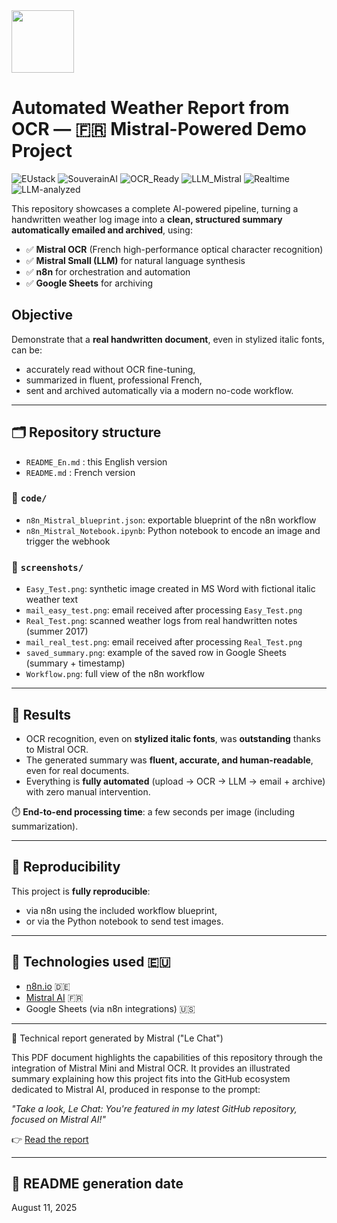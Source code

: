 <img src="https://upload.wikimedia.org/wikipedia/en/c/c3/Flag_of_France.svg" width="100px" height="auto" />

# Automated Weather Report from OCR — 🇫🇷 Mistral-Powered Demo Project

![EUstack](https://img.shields.io/badge/🇪🇺%20EUstack-ready-blue)
![SouverainAI](https://img.shields.io/badge/🇫🇷%20SouverainAI-oui-success)
![OCR_Ready](https://img.shields.io/badge/📷%20OCR--ready-Mistral-blue)
![LLM_Mistral](https://img.shields.io/badge/🧠%20LLM-Mistral_Small-lightblue)
![Realtime](https://img.shields.io/badge/⚡%20Realtime--processing-yes-brightgreen)
![LLM-analyzed](https://img.shields.io/badge/🧠%20LLM--analyzed-Mistral-success)


This repository showcases a complete AI-powered pipeline, turning a handwritten weather log image into a **clean, structured summary automatically emailed and archived**, using:

- ✅ **Mistral OCR** (French high-performance optical character recognition)
- ✅ **Mistral Small (LLM)** for natural language synthesis
- ✅ **n8n** for orchestration and automation
- ✅ **Google Sheets** for archiving

## Objective

Demonstrate that a **real handwritten document**, even in stylized italic fonts, can be:
- accurately read without OCR fine-tuning,
- summarized in fluent, professional French,
- sent and archived automatically via a modern no-code workflow.

---

## 🗂️ Repository structure

- `README_En.md` : this English version
- `README.md` : French version

### 📁 `code/`
- `n8n_Mistral_blueprint.json`: exportable blueprint of the n8n workflow
- `n8n_Mistral_Notebook.ipynb`: Python notebook to encode an image and trigger the webhook

### 📁 `screenshots/`
- `Easy_Test.png`: synthetic image created in MS Word with fictional italic weather text
- `mail_easy_test.png`: email received after processing `Easy_Test.png`
- `Real_Test.png`: scanned weather logs from real handwritten notes (summer 2017)
- `mail_real_test.png`: email received after processing `Real_Test.png`
- `saved_summary.png`: example of the saved row in Google Sheets (summary + timestamp)
- `Workflow.png`: full view of the n8n workflow

---

## 🚀 Results

- OCR recognition, even on **stylized italic fonts**, was **outstanding** thanks to Mistral OCR.
- The generated summary was **fluent, accurate, and human-readable**, even for real documents.
- Everything is **fully automated** (upload → OCR → LLM → email + archive) with zero manual intervention.

⏱️ **End-to-end processing time**: a few seconds per image (including summarization).

---

## 🔁 Reproducibility

This project is **fully reproducible**:
- via n8n using the included workflow blueprint,
- or via the Python notebook to send test images.

---

## 🙌 Technologies used 🇪🇺

- [n8n.io](https://n8n.io) 🇩🇪 
- [Mistral AI](https://mistral.ai/fr) 🇫🇷
- Google Sheets (via n8n integrations) 🇺🇸

---

📄 Technical report generated by Mistral ("Le Chat")

This PDF document highlights the capabilities of this repository through the integration of Mistral Mini and Mistral OCR. It provides an illustrated summary explaining how this project fits into the GitHub ecosystem dedicated to Mistral AI, produced in response to the prompt:

_"Take a look, Le Chat: You're featured in my latest GitHub repository, focused on Mistral AI!"_

👉 [Read the report](./Report_Le_Chat/Rapport_Le_Chat.pdf)

---

## 📅 README generation date

August 11, 2025
